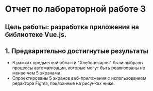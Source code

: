 # Отчет по лабораторной работе 3

## **Цель работы:** разработка приложения на библиотеке Vue.js.
## 1. Предварительно достигнутые результаты

* В рамках предметной области "Хлебопекарня" были выбраны процессы автоматизации, которые могут быть реализованы не менее чем 5 экранами.
* Спроектированы 5 экранов веб-приложения с использованием редактора Figma, показанные на рисунках ниже.
